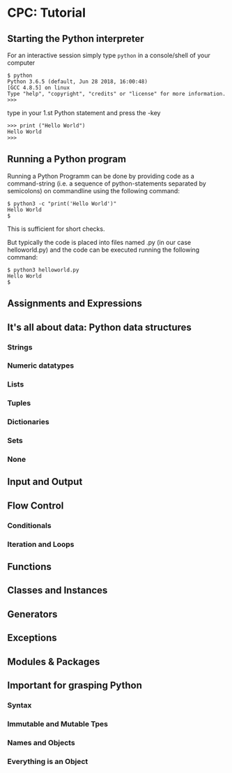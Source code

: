 # CPC: Tutorial

## Starting the Python interpreter

For an interactive session simply type `python` in a console/shell of your computer

    $ python
    Python 3.6.5 (default, Jun 28 2018, 16:00:48) 
    [GCC 4.8.5] on linux
    Type "help", "copyright", "credits" or "license" for more information.
    >>> 



type in your 1.st Python statement and press the <enter>-key

    >>> print ("Hello World")
    Hello World
    >>>



## Running a Python program

Running a Python Programm can be done by providing code as a command-string (i.e. a sequence of python-statements separated by semicolons) on commandline using the following command:

    $ python3 -c "print('Hello World')"
    Hello World
    $

This is sufficient for short checks.

But typically the code is placed into files named <module-name>.py (in our case helloworld.py)
  and the code can be executed running the following command:

    $ python3 helloworld.py
    Hello World
    $
 

## Assignments and Expressions


## It's all about data: Python data structures

### Strings

### Numeric datatypes

### Lists

### Tuples

### Dictionaries

### Sets

### None

## Input and Output

## Flow Control

### Conditionals

### Iteration and Loops


## Functions


## Classes and Instances


## Generators


## Exceptions


## Modules & Packages


## Important for grasping Python

### Syntax

### Immutable and Mutable Tpes

### Names and Objects

### Everything is an Object
